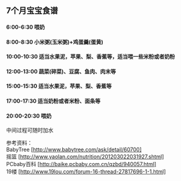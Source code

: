 ﻿## 7个月宝宝食谱

#### 6:00-6:30	喂奶
#### 8:00-8:30	小米粥(玉米粥)+鸡蛋羹(蛋黄)
#### 10:00-10:30	适当水果泥，苹果、梨、香蕉等，适当喂一些米粉或者奶粉
#### 12:00-13:00	蔬菜(碎菜)、豆腐、鱼肉、肉末等
#### 15:00-15:30	适当水果泥，苹果、梨、香蕉等
#### 17:00-17:30	适当奶粉或者米粉、面条等
#### 20:00-20:30	喂奶

中间过程可随时加水

参考资料：   
	BabyTree [http://www.babytree.com/ask/detail/60700]   
	摇篮 [http://www.yaolan.com/nutrition/201203022031927.shtml]   
	PCbaby百科 [http://baike.pcbaby.com.cn/qzbd/940057.html]    
	19楼 [http://www.19lou.com/forum-16-thread-27817696-1-1.html]    
